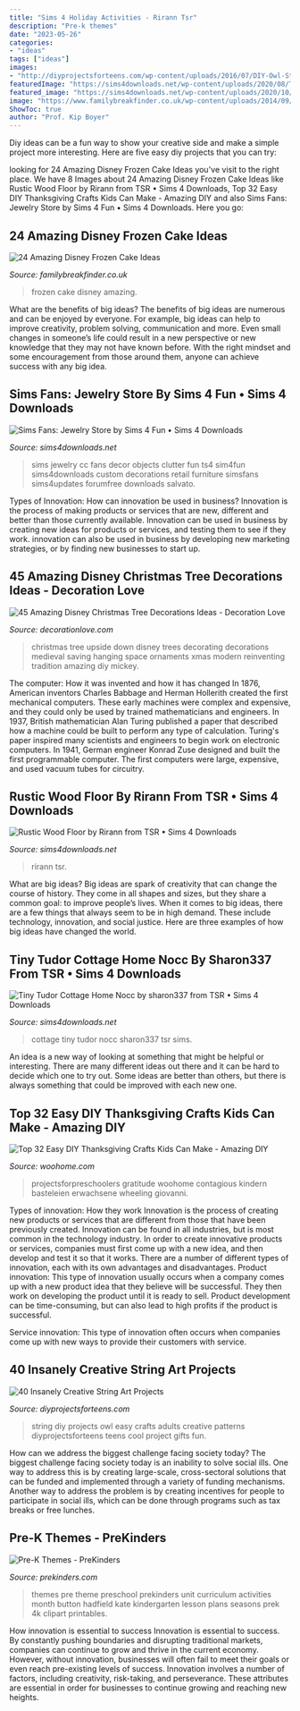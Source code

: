 ```yaml
---
title: "Sims 4 Holiday Activities - Rirann Tsr"
description: "Pre-k themes"
date: "2023-05-26"
categories:
- "ideas"
tags: ["ideas"]
images:
- "http://diyprojectsforteens.com/wp-content/uploads/2016/07/DIY-Owl-String-Art.jpg"
featuredImage: "https://sims4downloads.net/wp-content/uploads/2020/08/Tiny-Tudor-Cottage-Nocc.jpg"
featured_image: "https://sims4downloads.net/wp-content/uploads/2020/10/Rustic-Wood-Floor.jpg"
image: "https://www.familybreakfinder.co.uk/wp-content/uploads/2014/09/F12-1.jpg"
ShowToc: true
author: "Prof. Kip Boyer"
---
```



Diy ideas can be a fun way to show your creative side and make a simple project more interesting. Here are five easy diy projects that you can try: 

	

		
looking for 24 Amazing Disney Frozen Cake Ideas you've visit to the right place. We have 8 Images about 24 Amazing Disney Frozen Cake Ideas like Rustic Wood Floor by Rirann from TSR • Sims 4 Downloads, Top 32 Easy DIY Thanksgiving Crafts Kids Can Make - Amazing DIY and also Sims Fans: Jewelry Store by Sims 4 Fun • Sims 4 Downloads. Here you go:
		
    
## 24 Amazing Disney Frozen Cake Ideas

<img loading=lazy src="https://www.familybreakfinder.co.uk/wp-content/uploads/2014/09/F12-1.jpg" onerror="this.onerror=null;this.src='https://tse2.mm.bing.net/th?id=OIP.KiefoGCm1s3kb8Wv0L0-hQHaLH&amp;pid=15.1';" alt="24 Amazing Disney Frozen Cake Ideas">

_Source: familybreakfinder.co.uk_

>frozen cake disney amazing. 

	

What are the benefits of big ideas?
The benefits of big ideas are numerous and can be enjoyed by everyone. For example, big ideas can help to improve creativity, problem solving, communication and more. Even small changes in someone’s life could result in a new perspective or new knowledge that they may not have known before. With the right mindset and some encouragement from those around them, anyone can achieve success with any big idea.

    
## Sims Fans: Jewelry Store By Sims 4 Fun • Sims 4 Downloads

<img loading=lazy src="https://sims4downloads.net/wp-content/uploads/2015/07/99.jpg" onerror="this.onerror=null;this.src='https://tse4.mm.bing.net/th?id=OIP.8z50RHcgBriSQ5woxJwbUAHaFj&amp;pid=15.1';" alt="Sims Fans: Jewelry Store by Sims 4 Fun • Sims 4 Downloads">

_Source: sims4downloads.net_

>sims jewelry cc fans decor objects clutter fun ts4 sim4fun sims4downloads custom decorations retail furniture simsfans sims4updates forumfree downloads salvato. 

	

Types of Innovation: How can innovation be used in business?
Innovation is the process of making products or services that are new, different and better than those currently available. Innovation can be used in business by creating new ideas for products or services, and testing them to see if they work. innovation can also be used in business by developing new marketing strategies, or by finding new businesses to start up.

    
## 45 Amazing Disney Christmas Tree Decorations Ideas - Decoration Love

<img loading=lazy src="http://decorationlove.com/wp-content/uploads/2016/10/Upside-Down-Christmas-Tree-1.jpg" onerror="this.onerror=null;this.src='https://tse4.mm.bing.net/th?id=OIP.Hmxp8l1ZkBugJ5h3NeiiXwHaKF&amp;pid=15.1';" alt="45 Amazing Disney Christmas Tree Decorations Ideas - Decoration Love">

_Source: decorationlove.com_

>christmas tree upside down disney trees decorating decorations medieval saving hanging space ornaments xmas modern reinventing tradition amazing diy mickey. 

	

The computer: How it was invented and how it has changed
In 1876, American inventors Charles Babbage and Herman Hollerith created the first mechanical computers. These early machines were complex and expensive, and they could only be used by trained mathematicians and engineers. In 1937, British mathematician Alan Turing published a paper that described how a machine could be built to perform any type of calculation. Turing's paper inspired many scientists and engineers to begin work on electronic computers. In 1941, German engineer Konrad Zuse designed and built the first programmable computer. The first computers were large, expensive, and used vacuum tubes for circuitry.

    
## Rustic Wood Floor By Rirann From TSR • Sims 4 Downloads

<img loading=lazy src="https://sims4downloads.net/wp-content/uploads/2020/10/Rustic-Wood-Floor.jpg" onerror="this.onerror=null;this.src='https://tse3.mm.bing.net/th?id=OIP.9qh_ewKvvlfcJ1LY6g7PawHaFj&amp;pid=15.1';" alt="Rustic Wood Floor by Rirann from TSR • Sims 4 Downloads">

_Source: sims4downloads.net_

>rirann tsr. 

	

What are big ideas?
Big ideas are spark of creativity that can change the course of history. They come in all shapes and sizes, but they share a common goal: to improve people’s lives. When it comes to big ideas, there are a few things that always seem to be in high demand. These include technology, innovation, and social justice. Here are three examples of how big ideas have changed the world.

    
## Tiny Tudor Cottage Home Nocc By Sharon337 From TSR • Sims 4 Downloads

<img loading=lazy src="https://sims4downloads.net/wp-content/uploads/2020/08/Tiny-Tudor-Cottage-Nocc.jpg" onerror="this.onerror=null;this.src='https://tse3.mm.bing.net/th?id=OIP.vF_EoEsjmWlgTGod3zswJQHaFj&amp;pid=15.1';" alt="Tiny Tudor Cottage Home Nocc by sharon337 from TSR • Sims 4 Downloads">

_Source: sims4downloads.net_

>cottage tiny tudor nocc sharon337 tsr sims. 

	

An idea is a new way of looking at something that might be helpful or interesting. There are many different ideas out there and it can be hard to decide which one to try out. Some ideas are better than others, but there is always something that could be improved with each new one.

    
## Top 32 Easy DIY Thanksgiving Crafts Kids Can Make - Amazing DIY

<img loading=lazy src="https://www.woohome.com/wp-content/uploads/2013/11/Thanksgiving-Crafts-Kids-Can-Make-29.jpg" onerror="this.onerror=null;this.src='https://tse1.mm.bing.net/th?id=OIP.sKiBbTtZrke5txgb334BhwHaKS&amp;pid=15.1';" alt="Top 32 Easy DIY Thanksgiving Crafts Kids Can Make - Amazing DIY">

_Source: woohome.com_

>projectsforpreschoolers gratitude woohome contagious kindern basteleien erwachsene wheeling giovanni. 

	

Types of innovation: How they work
Innovation is the process of creating new products or services that are different from those that have been previously created. Innovation can be found in all industries, but is most common in the technology industry. In order to create innovative products or services, companies must first come up with a new idea, and then develop and test it so that it works. There are a number of different types of innovation, each with its own advantages and disadvantages. 
Product innovation: This type of innovation usually occurs when a company comes up with a new product idea that they believe will be successful. They then work on developing the product until it is ready to sell. Product development can be time-consuming, but can also lead to high profits if the product is successful. 

Service innovation: This type of innovation often occurs when companies come up with new ways to provide their customers with service.

    
## 40 Insanely Creative String Art Projects

<img loading=lazy src="http://diyprojectsforteens.com/wp-content/uploads/2016/07/DIY-Owl-String-Art.jpg" onerror="this.onerror=null;this.src='https://tse3.mm.bing.net/th?id=OIP.aYi04Tv7VHYfAJnVr7AqbQHaLJ&amp;pid=15.1';" alt="40 Insanely Creative String Art Projects">

_Source: diyprojectsforteens.com_

>string diy projects owl easy crafts adults creative patterns diyprojectsforteens teens cool project gifts fun. 

	

How can we address the biggest challenge facing society today?
The biggest challenge facing society today is an inability to solve social ills. One way to address this is by creating large-scale, cross-sectoral solutions that can be funded and implemented through a variety of funding mechanisms. Another way to address the problem is by creating incentives for people to participate in social ills, which can be done through programs such as tax breaks or free lunches.

    
## Pre-K Themes - PreKinders

<img loading=lazy src="http://www.prekinders.com/wp-content/uploads/2009/09/prekpreschoolthemes.png" onerror="this.onerror=null;this.src='https://tse1.mm.bing.net/th?id=OIP.S7cGTcGP7fQTVOnqQXs9OAHaO0&amp;pid=15.1';" alt="Pre-K Themes - PreKinders">

_Source: prekinders.com_

>themes pre theme preschool prekinders unit curriculum activities month button hadfield kate kindergarten lesson plans seasons prek 4k clipart printables. 

	

How innovation is essential to success
Innovation is essential to success. By constantly pushing boundaries and disrupting traditional markets, companies can continue to grow and thrive in the current economy. However, without innovation, businesses will often fail to meet their goals or even reach pre-existing levels of success. Innovation involves a number of factors, including creativity, risk-taking, and perseverance. These attributes are essential in order for businesses to continue growing and reaching new heights.

